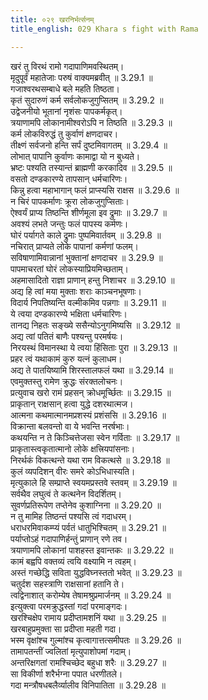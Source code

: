 ```yaml
---
title: ०२९ खरनिर्भर्त्सनम्
title_english: 029 Khara s fight with Rama

---
```

<div class="audioEmbed"  caption="श्रीराम-हरिसीताराममूर्ति-घनपाठिभ्यां वचनम्" src="https://archive.org/download/Ramayana-recitation-Sriram-harisItArAmamUrti-Ghanapaati-v2/Kanda_3/Kanda_3_ARK-029-Khara_Nribhartha_Sanam.mp3"></div>

खरं तु विरथं रामो गदापाणिमवस्थितम्।  
मृदुपूर्वं महातेजाः परुषं वाक्यमब्रवीत् ॥ 3.29.1 ॥   
गजाश्वरथसम्बाधे बले महति तिष्ठता।  
कृतं सुदारुणं कर्म सर्वलोकजुगुप्सितम् ॥ 3.29.2 ॥   
उद्वेजनीयो भूतानां नृशंसः पापकर्मकृत्।  
त्रयाणामपि लोकानामीश्वरोऽपि न तिष्ठति ॥ 3.29.3 ॥   
कर्म लोकविरुद्धं तु कुर्वाणं क्षणदाचर।  
तीक्ष्णं सर्वजनो हन्ति सर्पं दुष्टमिवागतम् ॥ 3.29.4 ॥   
लोभात् पापानि कुर्वाणः कामाद्वा यो न बुध्यते।  
भ्रष्टः पश्यति तस्यान्तं ब्राह्मणी करकादिव ॥ 3.29.5 ॥   
वसतो दण्डकारण्ये तापसान् धर्मचारिणः।  
किन्नु हत्वा महाभागान् फलं प्राप्स्यसि राक्षस ॥ 3.29.6 ॥   
न चिरं पापकर्माणः क्रूरा लोकजुगुप्सिताः।  
ऐश्वर्यं प्राप्य तिष्ठन्ति शीर्णमूला इव द्रुमाः ॥ 3.29.7 ॥   
अवश्यं लभते जन्तुः फलं पापस्य कर्मणः।  
घोरं पर्यागते काले द्रुमाः पुष्पमिवार्तवम् ॥ 3.29.8 ॥   
नचिरात् प्राप्यते लोके पापानां कर्मणां फलम्।  
सविषाणामिवान्नानां भुक्तानां क्षणदाचर ॥ 3.29.9 ॥   
पापमाचरतां घोरं लोकस्याप्रियमिच्छताम्।  
अहमासादितो राज्ञा प्राणान् हन्तु निशाचर ॥ 3.29.10 ॥   
अद्य हि त्वां मया मुक्ताः शराः काञ्चनभूषणाः।  
विदार्य निपतिष्यन्ति वल्मीकमिव पन्नगाः ॥ 3.29.11 ॥   
ये त्वया दण्डकारण्ये भक्षिता धर्मचारिणः।  
तानद्य निहतः सङ्ख्ये ससैन्योऽनुगमिष्यसि ॥ 3.29.12 ॥   
अद्य त्वां पतितं बाणैः पश्यन्तु परमर्षयः।  
निरयस्थं विमानस्था ये त्वया हिंसिताः पुरा ॥ 3.29.13 ॥   
प्रहर त्वं यथाकामं कुरु यत्नं कुलाधम।  
अद्य ते पातयिष्यामि शिरस्तालफलं यथा ॥ 3.29.14 ॥   
एवमुक्तस्तु रामेण क्रुद्धः संरक्तलोचनः।  
प्रत्युवाच खरो रामं प्रहसन् क्रोधमूर्च्छितः ॥ 3.29.15 ॥   
प्राकृतान् राक्षसान् हत्वा युद्धे दशरथात्मज।  
आत्मना कथमात्मानमप्रशस्यं प्रशंससि ॥ 3.29.16 ॥   
विक्रान्ता बलवन्तो वा ये भवन्ति नरर्षभाः।  
कथयन्ति न ते किञ्चित्तेजसा स्वेन गर्विताः ॥ 3.29.17 ॥   
प्राकृतास्त्वकृतात्मानो लोके क्षत्त्रियपांसनाः।  
निरर्थकं विकत्थन्ते यथा राम विकत्थसे ॥ 3.29.18 ॥   
कुलं व्यपदिशन् वीरः समरे कोऽभिधास्यति।  
मृत्युकाले हि सम्प्राप्ते स्वयमप्रस्तवे स्तवम् ॥ 3.29.19 ॥   
सर्वथैव लघुत्वं ते कत्थनेन विदर्शितम्।  
सुवर्णप्रतिरूपेण तप्तेनेव कुशाग्निना ॥ 3.29.20 ॥   
न तु मामिह तिष्ठन्तं पश्यसि त्वं गदाधरम्।  
धराधरमिवाकम्प्यं पर्वतं धातुभिश्चितम् ॥ 3.29.21 ॥   
पर्याप्तोऽहं गदापाणिर्हन्तुं प्राणान् रणे तव।  
त्रयाणामपि लोकानां पाशहस्त इवान्तकः ॥ 3.29.22 ॥   
कामं बह्वपि वक्तव्यं त्वयि वक्ष्यामि न त्वहम्।  
अस्तं गच्छेद्धि सविता युद्धविघ्नस्ततो भवेत् ॥ 3.29.23 ॥   
चतुर्दश सहस्त्राणि राक्षसानां हतानि ते।  
त्वद्विनाशात् करोम्येष तेषामश्रुप्रमार्जनम् ॥ 3.29.24 ॥   
इत्युक्त्वा परमक्रुद्धस्तां गदां परमाङ्गदः।  
खरश्चिक्षेप रामाय प्रदीप्तामशनिं यथा ॥ 3.29.25 ॥   
खरबाहुप्रमुक्ता सा प्रदीप्ता महती गदा।  
भस्म वृक्षांश्च गुल्मांश्च कृत्वागात्तत्समीपतः ॥ 3.29.26 ॥   
तामापतन्तीं ज्वलितां मृत्युपाशोपमां गदाम्।  
अन्तरिक्षगतां रामश्चिच्छेद बहुधा शरैः ॥ 3.29.27 ॥   
सा विकीर्णा शरैर्भग्ना पपात धरणीतले।  
गदा मन्त्रौषधबलैर्व्यालीव विनिपातिता ॥ 3.29.28 ॥   